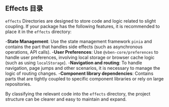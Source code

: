## Effects 目录

`effects` Directories are designed to store code and logic related to slight coupling. If your package has the following features, it is recommended to place it in the `effects` directory:

-**State Management**: Use the state management framework `pinia` and contains the part that handles side effects (such as asynchronous operations, API calls).
-**User Preferences**: Use `@vben-core/preferences` to handle user preferences, involving local storage or browser cache logic (such as using `localStorage`).
-**Navigation and routing**: To handle navigation, page jumps and other scenarios, it is necessary to manage the logic of routing changes.
-**Component library dependencies**: Contains parts that are tightly coupled to specific component libraries or rely on large repositories.

By classifying the relevant code into the `effects` directory, the project structure can be clearer and easy to maintain and expand.
